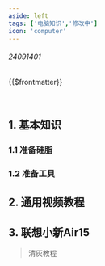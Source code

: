 ```yaml
---
aside: left
tags: ['电脑知识','修改中']
icon: 'computer'
---
```

 
###### 24091401

{{$frontmatter}}
 
<br/>
 
## 1. 基本知识

<zo-iframe src='https://kdocs.cn/l/chkqXVW2zjJd' />


### 1.1 准备硅脂

### 1.2 准备工具

## 2. 通用视频教程

## 3. 联想小新Air15

> 清灰教程

<zo-video z_src='//player.bilibili.com/player.html?isOutside=true&aid=392631223&bvid=BV1Td4y177MZ&cid=961806152&p=1' />

